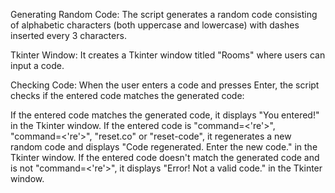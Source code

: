 Generating Random Code: The script generates a random code consisting of alphabetic characters (both uppercase and lowercase) with dashes inserted every 3 characters.

Tkinter Window: It creates a Tkinter window titled "Rooms" where users can input a code.

Checking Code: When the user enters a code and presses Enter, the script checks if the entered code matches the generated code:

If the entered code matches the generated code, it displays "You entered!" in the Tkinter window.
If the entered code is "command=<'re'>", "command=<'re'>", "reset.co" or "reset-code", it regenerates a new random code and displays "Code regenerated. Enter the new code." in the Tkinter window.
If the entered code doesn't match the generated code and is not "command=<'re'>", it displays "Error! Not a valid code." in the Tkinter window.
